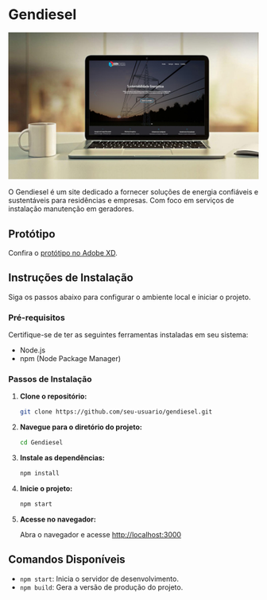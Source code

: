 # Gendiesel 

![Mockup](mock-up.png)

O Gendiesel é um site dedicado a fornecer soluções de energia confiáveis e sustentáveis para residências e empresas. Com foco em serviços de instalação manutenção em geradores.

## Protótipo
Confira o [protótipo no Adobe XD](https://xd.adobe.com/view/53266988-65bc-4487-9be1-6d502bd0fd24-0675/).

## Instruções de Instalação

Siga os passos abaixo para configurar o ambiente local e iniciar o projeto.

### Pré-requisitos

Certifique-se de ter as seguintes ferramentas instaladas em seu sistema:

- Node.js
- npm (Node Package Manager)

### Passos de Instalação

1. **Clone o repositório:**

    ```bash
    git clone https://github.com/seu-usuario/gendiesel.git
    ```

2. **Navegue para o diretório do projeto:**

    ```bash
    cd Gendiesel
    ```

3. **Instale as dependências:**

    ```bash
    npm install
    ```

4. **Inicie o projeto:**

    ```bash
    npm start
    ```

5. **Acesse no navegador:**

    Abra o navegador e acesse [http://localhost:3000](http://localhost:3000)

## Comandos Disponíveis

- `npm start`: Inicia o servidor de desenvolvimento.
- `npm build`: Gera a versão de produção do projeto.


